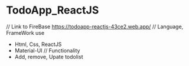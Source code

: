 # TodoApp_ReactJS
// Link to FireBase
https://todoapp-reactjs-43ce2.web.app/
// Language, FrameWork use
- Html, Css, ReactJS
- Material-UI
// Functionality
- Add, remove, Upate todolist
